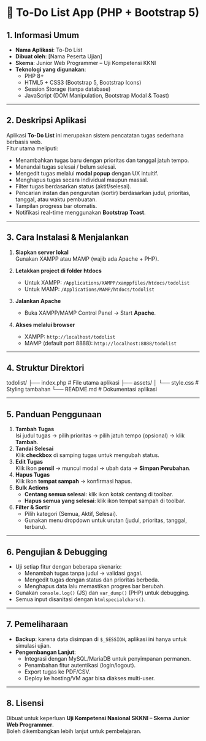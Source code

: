 # 📌 To-Do List App (PHP + Bootstrap 5)

## 1. Informasi Umum
- **Nama Aplikasi**: To-Do List
- **Dibuat oleh**: [Nama Peserta Ujian]
- **Skema**: Junior Web Programmer – Uji Kompetensi KKNl
- **Teknologi yang digunakan**:
  - PHP 8+
  - HTML5 + CSS3 (Bootstrap 5, Bootstrap Icons)
  - Session Storage (tanpa database)
  - JavaScript (DOM Manipulation, Bootstrap Modal & Toast)

---

## 2. Deskripsi Aplikasi
Aplikasi **To-Do List** ini merupakan sistem pencatatan tugas sederhana berbasis web.  
Fitur utama meliputi:
- Menambahkan tugas baru dengan prioritas dan tanggal jatuh tempo.
- Menandai tugas selesai / belum selesai.
- Mengedit tugas melalui **modal popup** dengan UX intuitif.
- Menghapus tugas secara individual maupun massal.
- Filter tugas berdasarkan status (aktif/selesai).
- Pencarian instan dan pengurutan (sortir) berdasarkan judul, prioritas, tanggal, atau waktu pembuatan.
- Tampilan progress bar otomatis.
- Notifikasi real-time menggunakan **Bootstrap Toast**.

---

## 3. Cara Instalasi & Menjalankan
1. **Siapkan server lokal**  
   Gunakan XAMPP atau MAMP (wajib ada Apache + PHP).  

2. **Letakkan project di folder htdocs**  
   - Untuk XAMPP: `/Applications/XAMPP/xamppfiles/htdocs/todolist`  
   - Untuk MAMP: `/Applications/MAMP/htdocs/todolist`

3. **Jalankan Apache**  
   - Buka XAMPP/MAMP Control Panel → Start **Apache**.  

4. **Akses melalui browser**  
   - XAMPP: `http://localhost/todolist`  
   - MAMP (default port 8888): `http://localhost:8888/todolist`

---

## 4. Struktur Direktori
todolist/
├── index.php # File utama aplikasi
├── assets/
│ └── style.css # Styling tambahan
└── README.md # Dokumentasi aplikasi


---

## 5. Panduan Penggunaan
1. **Tambah Tugas**  
   Isi judul tugas → pilih prioritas → pilih jatuh tempo (opsional) → klik **Tambah**.
2. **Tandai Selesai**  
   Klik **checkbox** di samping tugas untuk mengubah status.
3. **Edit Tugas**  
   Klik ikon **pensil** → muncul modal → ubah data → **Simpan Perubahan**.
4. **Hapus Tugas**  
   Klik ikon **tempat sampah** → konfirmasi hapus.
5. **Bulk Actions**  
   - **Centang semua selesai**: klik ikon kotak centang di toolbar.  
   - **Hapus semua yang selesai**: klik ikon tempat sampah di toolbar.  
6. **Filter & Sortir**  
   - Pilih kategori (Semua, Aktif, Selesai).
   - Gunakan menu dropdown untuk urutan (judul, prioritas, tanggal, terbaru).

---

## 6. Pengujian & Debugging
- Uji setiap fitur dengan beberapa skenario:
  - Menambah tugas tanpa judul → validasi gagal.
  - Mengedit tugas dengan status dan prioritas berbeda.
  - Menghapus data lalu memastikan progres bar berubah.
- Gunakan `console.log()` (JS) dan `var_dump()` (PHP) untuk debugging.
- Semua input disanitasi dengan `htmlspecialchars()`.

---

## 7. Pemeliharaan
- **Backup**: karena data disimpan di `$_SESSION`, aplikasi ini hanya untuk simulasi ujian.  
- **Pengembangan Lanjut**:
  - Integrasi dengan MySQL/MariaDB untuk penyimpanan permanen.
  - Penambahan fitur autentikasi (login/logout).
  - Export tugas ke PDF/CSV.
  - Deploy ke hosting/VM agar bisa diakses multi-user.

---

## 8. Lisensi
Dibuat untuk keperluan **Uji Kompetensi Nasional SKKNI – Skema Junior Web Programmer**.  
Boleh dikembangkan lebih lanjut untuk pembelajaran.
